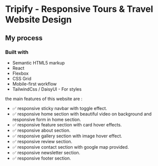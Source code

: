 # Tripify - Responsive Tours & Travel Website Design

## My process

### Built with

- Semantic HTML5 markup
- React
- Flexbox
- CSS Grid
- Mobile-first workflow
- TailwindCss / DaisyUI - For styles

the main features of this website are :

- ✅ responsive sticky navbar with toggle effect.
- ✅ responsive home section with beautiful video on background and responsive form in home section.
- ✅ responsive feature section with card hover effects.
- ✅ responsive about section.
- ✅ responsive gallery section with image hover effect.
- ✅ responsive review section.
- ✅ responsive contact section with google map provided.
- ✅ responsive newsletter section.
- ✅ responsive footer section.
